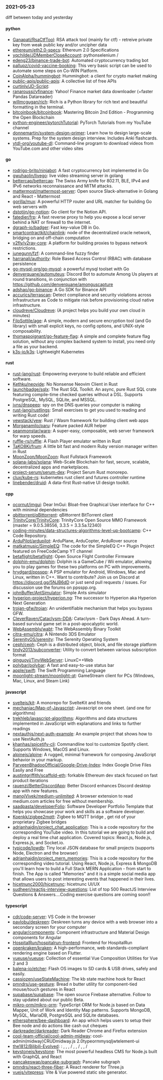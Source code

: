 ### 2021-05-23
diff between today and yesterday

#### python
* [Ganapati/RsaCtfTool](https://github.com/Ganapati/RsaCtfTool): RSA attack tool (mainly for ctf) - retreive private key from weak public key and/or uncipher data
* [ethereum/eth2.0-specs](https://github.com/ethereum/eth2.0-specs): Ethereum 2.0 Specifications
* [yqchilde/JDMemberCloseAccount](https://github.com/yqchilde/JDMemberCloseAccount): pythonselenium / 
* [edeng23/binance-trade-bot](https://github.com/edeng23/binance-trade-bot): Automated cryptocurrency trading bot
* [pallupz/covid-vaccine-booking](https://github.com/pallupz/covid-vaccine-booking): This very basic script can be used to automate some steps on Co-WIN Platform.
* [CoinAlpha/hummingbot](https://github.com/CoinAlpha/hummingbot): Hummingbot: a client for crypto market making
* [public-apis/public-apis](https://github.com/public-apis/public-apis): A collective list of free APIs
* [curtinlv/JD-Script](https://github.com/curtinlv/JD-Script): 
* [ranaroussi/yfinance](https://github.com/ranaroussi/yfinance): Yahoo! Finance market data downloader (+faster Pandas Datareader)
* [willmcgugan/rich](https://github.com/willmcgugan/rich): Rich is a Python library for rich text and beautiful formatting in the terminal.
* [bitcoinbook/bitcoinbook](https://github.com/bitcoinbook/bitcoinbook): Mastering Bitcoin 2nd Edition - Programming the Open Blockchain
* [python-engineer/pytorchTutorial](https://github.com/python-engineer/pytorchTutorial): PyTorch Tutorials from my YouTube channel
* [donnemartin/system-design-primer](https://github.com/donnemartin/system-design-primer): Learn how to design large-scale systems. Prep for the system design interview. Includes Anki flashcards.
* [ytdl-org/youtube-dl](https://github.com/ytdl-org/youtube-dl): Command-line program to download videos from YouTube.com and other video sites

#### go
* [rodrigo-brito/ninjabot](https://github.com/rodrigo-brito/ninjabot): A fast cryptocurrency bot implemented in Go
* [gwuhaolin/livego](https://github.com/gwuhaolin/livego): live video streaming server in golang
* [bettercap/bettercap](https://github.com/bettercap/bettercap): The Swiss Army knife for 802.11, BLE, IPv4 and IPv6 networks reconnaissance and MITM attacks.
* [mattermost/mattermost-server](https://github.com/mattermost/mattermost-server): Open source Slack-alternative in Golang and React - Mattermost
* [gorilla/mux](https://github.com/gorilla/mux): A powerful HTTP router and URL matcher for building Go web servers with 
* [dstotijn/go-notion](https://github.com/dstotijn/go-notion): Go client for the Notion API.
* [fatedier/frp](https://github.com/fatedier/frp): A fast reverse proxy to help you expose a local server behind a NAT or firewall to the internet.
* [dgraph-io/badger](https://github.com/dgraph-io/badger): Fast key-value DB in Go.
* [smartcontractkit/chainlink](https://github.com/smartcontractkit/chainlink): node of the decentralized oracle network, bridging on and off-chain computation
* [v2fly/v2ray-core](https://github.com/v2fly/v2ray-core): A platform for building proxies to bypass network restrictions.
* [junegunn/fzf](https://github.com/junegunn/fzf):  A command-line fuzzy finder
* [harranali/authority](https://github.com/harranali/authority): Role Based Access Control (RBAC) with database persistence
* [go-mysql-org/go-mysql](https://github.com/go-mysql-org/go-mysql): a powerful mysql toolset with Go
* [denverquane/automuteus](https://github.com/denverquane/automuteus): Discord Bot to automute Among Us players at round transitions, in conjunction with https://github.com/denverquane/amonguscapture
* [adshao/go-binance](https://github.com/adshao/go-binance): A Go SDK for Binance API
* [accurics/terrascan](https://github.com/accurics/terrascan): Detect compliance and security violations across Infrastructure as Code to mitigate risk before provisioning cloud native infrastructure.
* [cloudreve/Cloudreve](https://github.com/cloudreve/Cloudreve):  (A project helps you build your own cloud in minutes)
* [FiloSottile/age](https://github.com/FiloSottile/age): A simple, modern and secure encryption tool (and Go library) with small explicit keys, no config options, and UNIX-style composability.
* [thomaspoignant/go-feature-flag](https://github.com/thomaspoignant/go-feature-flag): A simple and complete feature flag solution, without any complex backend system to install, you need only a file as your backend. 
* [k3s-io/k3s](https://github.com/k3s-io/k3s): Lightweight Kubernetes

#### rust
* [rust-lang/rust](https://github.com/rust-lang/rust): Empowering everyone to build reliable and efficient software.
* [Kethku/neovide](https://github.com/Kethku/neovide): No Nonsense Neovim Client in Rust
* [launchbadge/sqlx](https://github.com/launchbadge/sqlx):  The Rust SQL Toolkit. An async, pure Rust SQL crate featuring compile-time checked queries without a DSL. Supports PostgreSQL, MySQL, SQLite, and MSSQL.
* [jvns/dnspeep](https://github.com/jvns/dnspeep): spy on the DNS queries your computer is making
* [rust-lang/rustlings](https://github.com/rust-lang/rustlings):  Small exercises to get you used to reading and writing Rust code!
* [yewstack/yew](https://github.com/yewstack/yew): Rust / Wasm framework for building client web apps
* [Morganamilo/paru](https://github.com/Morganamilo/paru): Feature packed AUR helper
* [seanmonstar/warp](https://github.com/seanmonstar/warp): A super-easy, composable, web server framework for warp speeds.
* [ruffle-rs/ruffle](https://github.com/ruffle-rs/ruffle): A Flash Player emulator written in Rust
* [TaKO8Ki/frum](https://github.com/TaKO8Ki/frum): A little bit fast and modern Ruby version manager written in Rust
* [MoonZoon/MoonZoon](https://github.com/MoonZoon/MoonZoon): Rust Fullstack Framework
* [solana-labs/solana](https://github.com/solana-labs/solana): Web-Scale Blockchain for fast, secure, scalable, decentralized apps and marketplaces.
* [project-serum/serum-dex](https://github.com/project-serum/serum-dex): Project Serum Rust monorepo.
* [clux/kube-rs](https://github.com/clux/kube-rs): kubernetes rust client and futures controller runtime
* [linebender/druid](https://github.com/linebender/druid): A data-first Rust-native UI design toolkit.

#### cpp
* [ocornut/imgui](https://github.com/ocornut/imgui): Dear ImGui: Bloat-free Graphical User interface for C++ with minimal dependencies
* [qbittorrent/qBittorrent](https://github.com/qbittorrent/qBittorrent): qBittorrent BitTorrent client
* [TrinityCore/TrinityCore](https://github.com/TrinityCore/TrinityCore): TrinityCore Open Source MMO Framework (master = 9.0.5.38556, 3.3.5 = 3.3.5a.12340)
* [coding-minutes/data-structures-algorithms-level-up-bootcamp](https://github.com/coding-minutes/data-structures-algorithms-level-up-bootcamp): C++ Code Repository.
* [ArduPilot/ardupilot](https://github.com/ArduPilot/ardupilot): ArduPlane, ArduCopter, ArduRover source
* [matkatmusic/SimpleEQ](https://github.com/matkatmusic/SimpleEQ): The code for the SimpleEQ C++ Plugin Project featured on FreeCodeCamp YT channel
* [betaflight/betaflight](https://github.com/betaflight/betaflight): Open Source Flight Controller Firmware
* [dolphin-emu/dolphin](https://github.com/dolphin-emu/dolphin): Dolphin is a GameCube / Wii emulator, allowing you to play games for these two platforms on PC with improvements.
* [hrydgard/ppsspp](https://github.com/hrydgard/ppsspp): A PSP emulator for Android, Windows, Mac and Linux, written in C++. Want to contribute? Join us on Discord at https://discord.gg/5NJB6dD or just send pull requests / issues. For discussion use the forums on ppsspp.org.
* [johnBuffer/AntSimulator](https://github.com/johnBuffer/AntSimulator): Simple Ants simulator
* [hyperion-project/hyperion.ng](https://github.com/hyperion-project/hyperion.ng): The successor to Hyperion aka Hyperion Next Generation
* [trojan-gfw/trojan](https://github.com/trojan-gfw/trojan): An unidentifiable mechanism that helps you bypass GFW.
* [CleverRaven/Cataclysm-DDA](https://github.com/CleverRaven/Cataclysm-DDA): Cataclysm - Dark Days Ahead. A turn-based survival game set in a post-apocalyptic world.
* [WebAssembly/wabt](https://github.com/WebAssembly/wabt): The WebAssembly Binary Toolkit
* [citra-emu/citra](https://github.com/citra-emu/citra): A Nintendo 3DS Emulator
* [SerenityOS/serenity](https://github.com/SerenityOS/serenity): The Serenity Operating System 
* [ceph/ceph](https://github.com/ceph/ceph): Ceph is a distributed object, block, and file storage platform
* [tindy2013/subconverter](https://github.com/tindy2013/subconverter): Utility to convert between various subscription format
* [qinguoyi/TinyWebServer](https://github.com/qinguoyi/TinyWebServer):  LinuxC++Web
* [polybar/polybar](https://github.com/polybar/polybar): A fast and easy-to-use status bar
* [apple/swift](https://github.com/apple/swift): The Swift Programming Language
* [moonlight-stream/moonlight-qt](https://github.com/moonlight-stream/moonlight-qt): GameStream client for PCs (Windows, Mac, Linux, and Steam Link)

#### javascript
* [sveltejs/kit](https://github.com/sveltejs/kit): A monorepo for SvelteKit and friends
* [mechaniac/Map-of-Javascript](https://github.com/mechaniac/Map-of-Javascript): Javascript on one sheet. (and one for algorithms)
* [trekhleb/javascript-algorithms](https://github.com/trekhleb/javascript-algorithms):  Algorithms and data structures implemented in JavaScript with explanations and links to further readings
* [nextauthjs/next-auth-example](https://github.com/nextauthjs/next-auth-example): An example project that shows how to use NextAuth.js
* [khanhas/spicetify-cli](https://github.com/khanhas/spicetify-cli): Commandline tool to customize Spotify client. Supports Windows, MacOS and Linux.
* [alpinejs/alpine](https://github.com/alpinejs/alpine): A rugged, minimal framework for composing JavaScript behavior in your markup.
* [ParveenBhadooOfficial/Google-Drive-Index](https://github.com/ParveenBhadooOfficial/Google-Drive-Index): Index Google Drive Files Easily and Free
* [austintgriffith/scaffold-eth](https://github.com/austintgriffith/scaffold-eth):  forkable Ethereum dev stack focused on fast product iterations
* [rauenzi/BetterDiscordApp](https://github.com/rauenzi/BetterDiscordApp): Better Discord enhances Discord desktop app with new features.
* [manojVivek/medium-unlimited](https://github.com/manojVivek/medium-unlimited): A browser extension to read medium.com articles for free without membership.
* [saadpasta/developerFolio](https://github.com/saadpasta/developerFolio):  Software Developer Portfolio Template that helps you showcase your work and skills as a software developer.
* [Koenkk/zigbee2mqtt](https://github.com/Koenkk/zigbee2mqtt): Zigbee  to MQTT bridge , get rid of your proprietary Zigbee bridges 
* [adrianhajdin/project_chat_application](https://github.com/adrianhajdin/project_chat_application): This is a code repository for the corresponding YouTube video. In this tutorial we are going to build and deploy a real time chat application. Covered topics: React.js, Node.js, Express.js, and Socket.io.
* [typicode/lowdb](https://github.com/typicode/lowdb): Tiny local JSON database for small projects (supports Node, Electron and the browser)
* [adrianhajdin/project_mern_memories](https://github.com/adrianhajdin/project_mern_memories): This is a code repository for the corresponding video tutorial. Using React, Node.js, Express & MongoDB you'll learn how to build a Full Stack MERN Application - from start to finish. The App is called "Memories" and it is a simple social media app that allows users to post interesting events that happened in their lives.
* [hicetnunc2000/hicetnunc](https://github.com/hicetnunc2000/hicetnunc): hicetnunc UI/UX
* [sudheerj/reactjs-interview-questions](https://github.com/sudheerj/reactjs-interview-questions): List of top 500 ReactJS Interview Questions & Answers....Coding exercise questions are coming soon!!

#### typescript
* [cdr/code-server](https://github.com/cdr/code-server): VS Code in the browser
* [pavlobu/deskreen](https://github.com/pavlobu/deskreen): Deskreen turns any device with a web browser into a secondary screen for your computer
* [angular/components](https://github.com/angular/components): Component infrastructure and Material Design components for Angular
* [HospitalRun/hospitalrun-frontend](https://github.com/HospitalRun/hospitalrun-frontend): Frontend for HospitalRun
* [openkraken/kraken](https://github.com/openkraken/kraken): A high-performance, web standards-compliant rendering engine based on Flutter.
* [vueuse/vueuse](https://github.com/vueuse/vueuse): Collection of essential Vue Composition Utilities for Vue 2 and 3
* [balena-io/etcher](https://github.com/balena-io/etcher): Flash OS images to SD cards & USB drives, safely and easily.
* [cassiozen/useStateMachine](https://github.com/cassiozen/useStateMachine): The  kb state machine hook for React
* [pmndrs/use-gesture](https://github.com/pmndrs/use-gesture): Bread n butter utility for component-tied mouse/touch gestures in React
* [supabase/supabase](https://github.com/supabase/supabase): The open source Firebase alternative. Follow to stay updated about our public Beta.
* [mikro-orm/mikro-orm](https://github.com/mikro-orm/mikro-orm): TypeScript ORM for Node.js based on Data Mapper, Unit of Work and Identity Map patterns. Supports MongoDB, MySQL, MariaDB, PostgreSQL and SQLite databases.
* [ethersphere/bee-dashboard](https://github.com/ethersphere/bee-dashboard): An app which helps users to setup their Bee node and do actions like cash out cheques
* [darkreader/darkreader](https://github.com/darkreader/darkreader): Dark Reader Chrome and Firefox extension
* [cool-team-official/cool-admin-midway](https://github.com/cool-team-official/cool-admin-midway): cool-admin(midway)CRUDmidway.js 2.0typeormmysqljwtelement-ui
* [the1812/Bilibili-Evolved](https://github.com/the1812/Bilibili-Evolved): : , , ,  / , ,  / , ,  / 
* [keystonejs/keystone](https://github.com/keystonejs/keystone): The most powerful headless CMS for Node.js  built with GraphQL and React
* [pancakeswap/pancake-subgraph](https://github.com/pancakeswap/pancake-subgraph):  Pancake subgraph
* [pmndrs/react-three-fiber](https://github.com/pmndrs/react-three-fiber):  A React renderer for Three.js
* [vuejs/vitepress](https://github.com/vuejs/vitepress): Vite & Vue powered static site generator.
